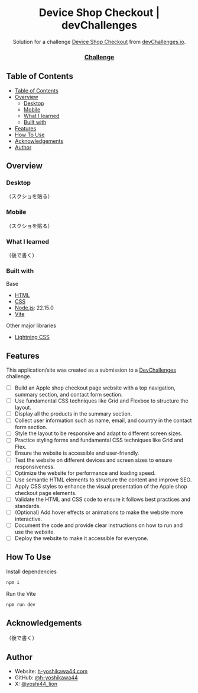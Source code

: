 <!-- Please update value in the {}  -->

<h1 align="center">Device Shop Checkout | devChallenges</h1>

<div align="center">
   Solution for a challenge <a href="https://devchallenges.io/challenge/apple-shop-checkout-page-challenge" target="_blank">Device Shop Checkout</a> from <a href="http://devchallenges.io" target="_blank">devChallenges.io</a>.
</div>

<div align="center">
  <h3>
    <!-- <a href="{https://your-demo-link.your-domain}">
      Demo
    </a>
    <span> | </span> -->
    <!-- <a href="{https://your-url-to-the-solution}">
      Solution
    </a>
    <span> | </span> -->
    <a href="https://devchallenges.io/challenge/apple-shop-checkout-page-challenge">
      Challenge
    </a>
  </h3>
</div>

<!-- TABLE OF CONTENTS -->

## Table of Contents

- [Table of Contents](#table-of-contents)
- [Overview](#overview)
  - [Desktop](#desktop)
  - [Mobile](#mobile)
  - [What I learned](#what-i-learned)
  - [Built with](#built-with)
- [Features](#features)
- [How To Use](#how-to-use)
- [Acknowledgements](#acknowledgements)
- [Author](#author)

<!-- OVERVIEW -->

## Overview

<!--
Introduce your projects by taking a screenshot or a gif. Try to tell visitors a story about your project by answering:

- What have you learned/improved?
- Your wisdom? :)
-->

### Desktop

（スクショを貼る）

### Mobile

（スクショを貼る）

### What I learned

<!-- Use this section to recap over some of your major learnings while working through this project. Writing these out and providing code samples of areas you want to highlight is a great way to reinforce your own knowledge. -->

（後で書く）

### Built with

<!-- This section should list any major frameworks that you built your project using. Here are a few examples.-->

Base

- [HTML](https://developer.mozilla.org/ja/docs/Web/HTML)
- [CSS](https://developer.mozilla.org/ja/docs/Web/CSS)
- [Node.js](https://nodejs.org/): 22.15.0
- [Vite](https://ja.vitejs.dev/)

Other major libraries

- [Lightning CSS](https://lightningcss.dev/)

## Features

<!-- List the features of your application or follow the template. Don't share the figma file here :) -->

This application/site was created as a submission to a [DevChallenges](https://devchallenges.io/challenges-dashboard) challenge.

- [ ] Build an Apple shop checkout page website with a top navigation, summary section, and contact form section.
- [ ] Use fundamental CSS techniques like Grid and Flexbox to structure the layout.
- [ ] Display all the products in the summary section.
- [ ] Collect user information such as name, email, and country in the contact form section.
- [ ] Style the layout to be responsive and adapt to different screen sizes.
- [ ] Practice styling forms and fundamental CSS techniques like Grid and Flex.
- [ ] Ensure the website is accessible and user-friendly.
- [ ] Test the website on different devices and screen sizes to ensure responsiveness.
- [ ] Optimize the website for performance and loading speed.
- [ ] Use semantic HTML elements to structure the content and improve SEO.
- [ ] Apply CSS styles to enhance the visual presentation of the Apple shop checkout page elements.
- [ ] Validate the HTML and CSS code to ensure it follows best practices and standards.
- [ ] (Optional) Add hover effects or animations to make the website more interactive.
- [ ] Document the code and provide clear instructions on how to run and use the website.
- [ ] Deploy the website to make it accessible for everyone.

## How To Use

Install dependencies
```bash
npm i
```

Run the Vite
```bash
npm run dev
```

## Acknowledgements

<!-- This section should list any articles or add-ons/plugins that helps you to complete the project. This is optional but it will help you in the future. For exmpale -->

（後で書く）

## Author

- Website: [h-yoshikawa44.com](https://h-yoshikawa44.com)
- GitHub: [@h-yoshikawa44](https://github.com/h-yoshikawa44)
- X: [@yoshi44_lion](https://x.com/yoshi44_lion)
